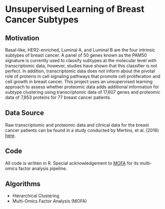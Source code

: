 # Unsupervised Learning of Breast Cancer Subtypes

## Motivation
Basal-like, HER2-enriched, Luminal A, and Luminal B are the four intrinsic subtypes of breast cancer. A panel of 50 genes known as the PAM50 signature is currently used to classify subtypes at the molecular level with transcriptomic data, however, studies have shown that this classifier is not perfect. In addition, transcriptomic data does not inform about the pivotal role of proteins in cell signaling pathways that promote cell proliferation and cell growth in breast cancer. This project uses an unsupervised learning approach to assess whether proteomic data adds additional information for subtype clustering using transcriptomic data of 17,607 genes and proteomic data of 7,853 proteins for 77 breast cancer patients.

## Data Source
Raw transcriptomic and proteomic data and clinical data for the breast cancer patients can be found in a study conducted by Mertins, et al. (2016) [here](https://www.ncbi.nlm.nih.gov/pubmed/27251275).

## Code
All code is written in R. Special acknowledgement to [MOFA](https://github.com/bioFAM/MOFA) for its multi-omics factor analysis pipeline. 

## Algorithms
- Hierarchical Clustering
- Multi-Omics Factor Analysis (MOFA)

